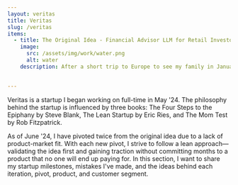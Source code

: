 ```yaml
---
layout: veritas
title: Veritas
slug: /veritas
items:
  - title: The Original Idea - Financial Advisor LLM for Retail Investors - February 2024
    image:
      src: /assets/img/work/water.png
      alt: water
    description: After a short trip to Europe to see my family in January 2024, I came back to Austin thinking about the future of domain knowledge LLMs. At a very early stage of Veritas (back then Pulse), I concluded that general-purpose LLMs were not great at answering domain-specific questions and accessing niche information online. In my view, the future lay in fine-tuning/retraining on data from specific tasks, rather than on scraped data from all over the Internet.

    
---
```


<p>
Veritas is a startup I began working on full-time in May '24. The philosophy behind the startup is influenced by three books: The Four Steps to the Epiphany by Steve Blank, The Lean Startup by Eric Ries, and The Mom Test by Rob Fitzpatrick.
</p>

<p>
As of June '24, I have pivoted twice from the original idea due to a lack of product-market fit. With each new pivot, I strive to follow a lean approach—validating the idea first and gaining traction without committing months to a product that no one will end up paying for. In this section, I want to share my startup milestones, mistakes I've made, and the ideas behind each iteration, pivot, product, and customer segment.
</p>
